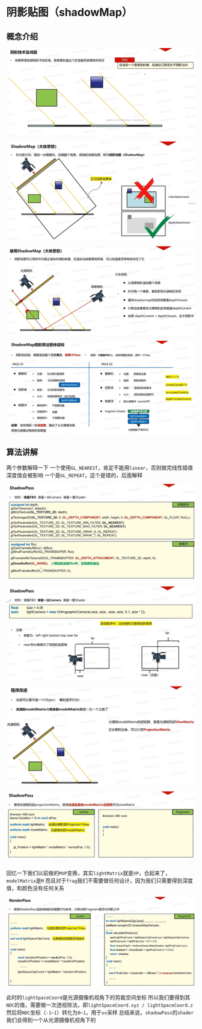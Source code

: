 # 阴影贴图（shadowMap）

## 概念介绍

![输入图片说明](/imgs/2025-02-24/Xystxk4pUs9EQxPo.png)

![输入图片说明](/imgs/2025-02-24/O5n74KyI0Xkk1SeU.png)

![输入图片说明](/imgs/2025-02-24/jClWSRHKAWXtbttH.png)

![输入图片说明](/imgs/2025-02-24/xkyqTo0dECcTTJ8m.png)

## 算法讲解
两个参数解释一下
一个使用`GL_NEAREST`，肯定不能用`linear`，否则做完线性插值深度值会被影响
一个是`GL_REPEAT`，这个是错的，后面解释 

![输入图片说明](/imgs/2025-02-24/NVmog7RYzyRRYTcS.png)

![输入图片说明](/imgs/2025-02-24/71JQFf6EZoalHGl6.png)

![输入图片说明](/imgs/2025-02-25/2tL6k9gy8fm1nN5F.png)

![输入图片说明](/imgs/2025-02-25/JnYMglXpd2wsmKfS.png)

回忆一下我们以前做的`MVP`变换，其实`lightMatrix`就是`VP`，合起来了，`modelMatrix`是`M`
而且对于`frag`我们不需要做任何设计，因为我们只需要得到深度值，和颜色没有任何关系

![输入图片说明](/imgs/2025-02-25/WCKxnJAEK1RJaMKa.png)

此时的`lightSpaceCoord`是光源摄像机视角下的剪裁空间坐标
所以我们要得到其`NDC`的值，需要做一次透视除法，即`lightSpaceCoord.xyz / lightSpaceCoord.z`
然后将`NDC`坐标（`-1~1`）转化为`0~1`，用于`uv`采样
总结来说，`shadowPass`的`shader`我们会得到一个从光源摄像机视角下的
<!--stackedit_data:
eyJoaXN0b3J5IjpbNzExMTM0NTA5LC00OTI3ODYyMSwxNjE2NT
U2OTcyLC0xMDc3NjQ4MzUwLDMyODg1MjU0NSwtMTQwOTQ1OTAs
LTM3MzM4OTU4NiwtNjM5ODc0MjEyLC0xNzI4NDg5NTU2LC0xMj
Q5MDEzNjU0LC04Njk3MjQwMDldfQ==
-->